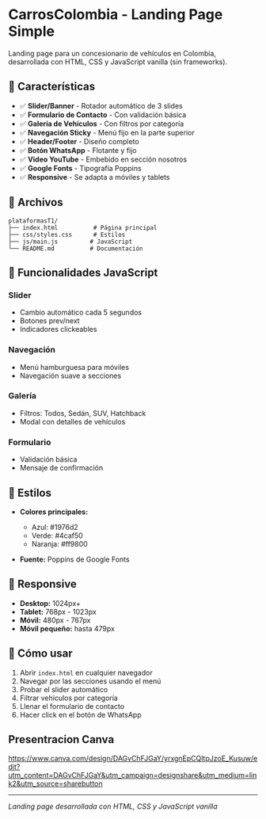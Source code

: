# CarrosColombia - Landing Page Simple

Landing page para un concesionario de vehículos en Colombia, desarrollada con HTML, CSS y JavaScript vanilla (sin frameworks).

## 🚀 Características

- ✅ **Slider/Banner** - Rotador automático de 3 slides
- ✅ **Formulario de Contacto** - Con validación básica
- ✅ **Galería de Vehículos** - Con filtros por categoría
- ✅ **Navegación Sticky** - Menú fijo en la parte superior
- ✅ **Header/Footer** - Diseño completo
- ✅ **Botón WhatsApp** - Flotante y fijo
- ✅ **Video YouTube** - Embebido en sección nosotros
- ✅ **Google Fonts** - Tipografía Poppins
- ✅ **Responsive** - Se adapta a móviles y tablets

## 📁 Archivos

```
plataformasT1/
├── index.html          # Página principal
├── css/styles.css      # Estilos
├── js/main.js         # JavaScript
└── README.md          # Documentación
```

## 🎯 Funcionalidades JavaScript

### Slider
- Cambio automático cada 5 segundos
- Botones prev/next
- Indicadores clickeables

### Navegación
- Menú hamburguesa para móviles
- Navegación suave a secciones

### Galería
- Filtros: Todos, Sedán, SUV, Hatchback
- Modal con detalles de vehículos

### Formulario
- Validación básica
- Mensaje de confirmación

## 🎨 Estilos

- **Colores principales:**
  - Azul: #1976d2
  - Verde: #4caf50
  - Naranja: #ff9800

- **Fuente:** Poppins de Google Fonts

## 📱 Responsive

- **Desktop:** 1024px+
- **Tablet:** 768px - 1023px
- **Móvil:** 480px - 767px
- **Móvil pequeño:** hasta 479px

## 🚀 Cómo usar

1. Abrir `index.html` en cualquier navegador
2. Navegar por las secciones usando el menú
3. Probar el slider automático
4. Filtrar vehículos por categoría
5. Llenar el formulario de contacto
6. Hacer click en el botón de WhatsApp

##  Presentracion Canva

https://www.canva.com/design/DAGvChFJGaY/yrxgnEpCQltpJzoE_Kusuw/edit?utm_content=DAGvChFJGaY&utm_campaign=designshare&utm_medium=link2&utm_source=sharebutton

---

*Landing page desarrollada con HTML, CSS y JavaScript vanilla* 
